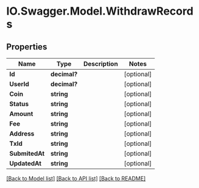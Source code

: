 # IO.Swagger.Model.WithdrawRecords
## Properties

Name | Type | Description | Notes
------------ | ------------- | ------------- | -------------
**Id** | **decimal?** |  | [optional] 
**UserId** | **decimal?** |  | [optional] 
**Coin** | **string** |  | [optional] 
**Status** | **string** |  | [optional] 
**Amount** | **string** |  | [optional] 
**Fee** | **string** |  | [optional] 
**Address** | **string** |  | [optional] 
**TxId** | **string** |  | [optional] 
**SubmitedAt** | **string** |  | [optional] 
**UpdatedAt** | **string** |  | [optional] 

[[Back to Model list]](../README.md#documentation-for-models) [[Back to API list]](../README.md#documentation-for-api-endpoints) [[Back to README]](../README.md)

